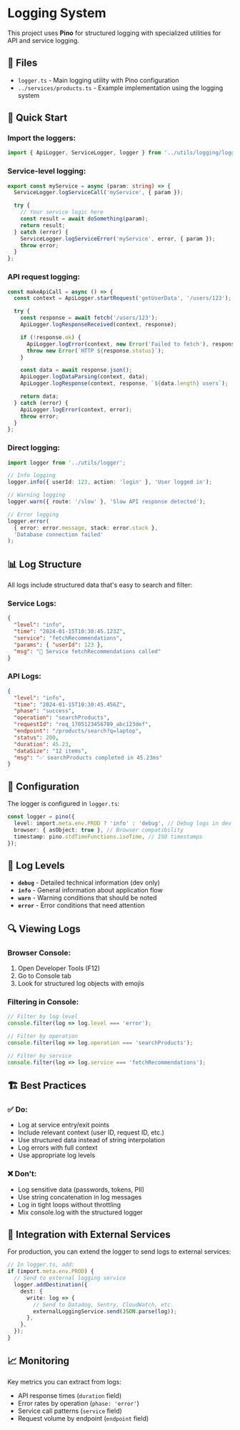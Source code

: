 # Logging System

This project uses **Pino** for structured logging with specialized utilities for API and service logging.

## 📁 Files

- `logger.ts` - Main logging utility with Pino configuration
- `../services/products.ts` - Example implementation using the logging system

## 🚀 Quick Start

### Import the loggers:

```typescript
import { ApiLogger, ServiceLogger, logger } from '../utils/logging/logger';
```

### Service-level logging:

```typescript
export const myService = async (param: string) => {
  ServiceLogger.logServiceCall('myService', { param });

  try {
    // Your service logic here
    const result = await doSomething(param);
    return result;
  } catch (error) {
    ServiceLogger.logServiceError('myService', error, { param });
    throw error;
  }
};
```

### API request logging:

```typescript
const makeApiCall = async () => {
  const context = ApiLogger.startRequest('getUserData', '/users/123');

  try {
    const response = await fetch('/users/123');
    ApiLogger.logResponseReceived(context, response);

    if (!response.ok) {
      ApiLogger.logError(context, new Error('Failed to fetch'), response);
      throw new Error(`HTTP ${response.status}`);
    }

    const data = await response.json();
    ApiLogger.logDataParsing(context, data);
    ApiLogger.logResponse(context, response, `${data.length} users`);

    return data;
  } catch (error) {
    ApiLogger.logError(context, error);
    throw error;
  }
};
```

### Direct logging:

```typescript
import logger from '../utils/logger';

// Info logging
logger.info({ userId: 123, action: 'login' }, 'User logged in');

// Warning logging
logger.warn({ route: '/slow' }, 'Slow API response detected');

// Error logging
logger.error(
  { error: error.message, stack: error.stack },
  'Database connection failed'
);
```

## 📊 Log Structure

All logs include structured data that's easy to search and filter:

### Service Logs:

```json
{
  "level": "info",
  "time": "2024-01-15T10:30:45.123Z",
  "service": "fetchRecommendations",
  "params": { "userId": 123 },
  "msg": "🎯 Service fetchRecommendations called"
}
```

### API Logs:

```json
{
  "level": "info",
  "time": "2024-01-15T10:30:45.456Z",
  "phase": "success",
  "operation": "searchProducts",
  "requestId": "req_1705123456789_abc123def",
  "endpoint": "/products/search?q=laptop",
  "status": 200,
  "duration": 45.23,
  "dataSize": "12 items",
  "msg": "✅ searchProducts completed in 45.23ms"
}
```

## 🔧 Configuration

The logger is configured in `logger.ts`:

```typescript
const logger = pino({
  level: import.meta.env.PROD ? 'info' : 'debug', // Debug logs in dev mode
  browser: { asObject: true }, // Browser compatibility
  timestamp: pino.stdTimeFunctions.isoTime, // ISO timestamps
});
```

## 🎯 Log Levels

- **`debug`** - Detailed technical information (dev only)
- **`info`** - General information about application flow
- **`warn`** - Warning conditions that should be noted
- **`error`** - Error conditions that need attention

## 🔍 Viewing Logs

### Browser Console:

1. Open Developer Tools (F12)
2. Go to Console tab
3. Look for structured log objects with emojis

### Filtering in Console:

```javascript
// Filter by log level
console.filter(log => log.level === 'error');

// Filter by operation
console.filter(log => log.operation === 'searchProducts');

// Filter by service
console.filter(log => log.service === 'fetchRecommendations');
```

## 🏗️ Best Practices

### ✅ Do:

- Log at service entry/exit points
- Include relevant context (user ID, request ID, etc.)
- Use structured data instead of string interpolation
- Log errors with full context
- Use appropriate log levels

### ❌ Don't:

- Log sensitive data (passwords, tokens, PII)
- Use string concatenation in log messages
- Log in tight loops without throttling
- Mix console.log with the structured logger

## 🔗 Integration with External Services

For production, you can extend the logger to send logs to external services:

```typescript
// In logger.ts, add:
if (import.meta.env.PROD) {
  // Send to external logging service
  logger.addDestination({
    dest: {
      write: log => {
        // Send to Datadog, Sentry, CloudWatch, etc.
        externalLoggingService.send(JSON.parse(log));
      },
    },
  });
}
```

## 📈 Monitoring

Key metrics you can extract from logs:

- API response times (`duration` field)
- Error rates by operation (`phase: 'error'`)
- Service call patterns (`service` field)
- Request volume by endpoint (`endpoint` field)
